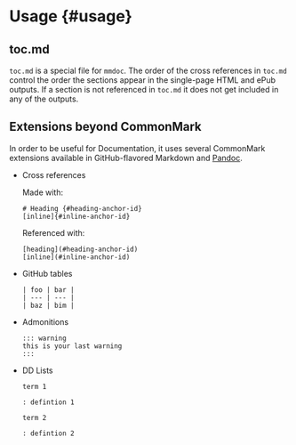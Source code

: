 # Usage {#usage}

## toc.md

`toc.md` is a special file for `mmdoc`. The order of the cross references in `toc.md` control the order the sections appear in the single-page HTML and ePub outputs. If a section is not referenced in `toc.md` it does not get included in any of the outputs.

## Extensions beyond CommonMark

In order to be useful for Documentation, it uses several CommonMark extensions available in GitHub-flavored Markdown and [Pandoc](https://pandoc.org/).

* Cross references

  Made with:
  ```text
  # Heading {#heading-anchor-id}
  [inline]{#inline-anchor-id}
  ```
  Referenced with:
  ```text
  [heading](#heading-anchor-id)
  [inline](#inline-anchor-id)
  ```
* GitHub tables
  ```text
  | foo | bar |
  | --- | --- |
  | baz | bim |
  ```
* Admonitions
  ```text
  ::: warning
  this is your last warning
  :::
  ```
* DD Lists
  ```text
  term 1

  : defintion 1

  term 2

  : defintion 2
  ```

